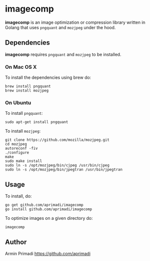 # imagecomp

**imagecomp** is an image optimization or compression library written in
Golang that uses `pngquant` and `mozjpeg` under the hood.

## Dependencies

**imagecomp** requires `pngquant` and `mozjpeg` to be installed.

### On Mac OS X

To install the dependencies using brew do:

```
brew install pngquant
brew install mozjpeg
```

### On Ubuntu

To install `pngquant`:

```
sudo apt-get install pngquant
```

To install `mozjpeg`:

```
git clone https://github.com/mozilla/mozjpeg.git
cd mozjpeg
autoreconf -fiv
./configure
make
sudo make install
sudo ln -s /opt/mozjpeg/bin/cjpeg /usr/bin/cjpeg
sudo ln -s /opt/mozjpeg/bin/jpegtran /usr/bin/jpegtran
```

## Usage

To install, do:

```
go get github.com/aprimadi/imagecomp
go install github.com/aprimadi/imagecomp
```

To optimize images on a given directory do:

```
imagecomp
```

## Author

Armin Primadi https://github.com/aprimadi

